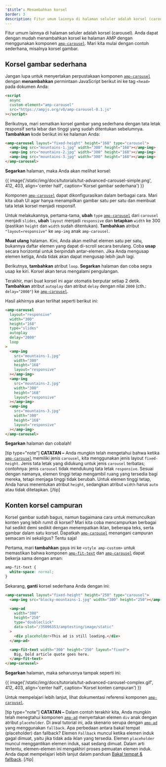 ```yaml
---
'$title': Menambahkan korsel
$order: 3
description: Fitur umum lainnya di halaman seluler adalah korsel (carousel). Anda dapat dengan mudah menambahkan korsel ke halaman AMP dengan menggunakan komponen amp-carousel.
---
```


Fitur umum lainnya di halaman seluler adalah korsel (carousel). Anda dapat dengan mudah menambahkan korsel ke halaman AMP dengan menggunakan komponen [`amp-carousel`](../../../../documentation/components/reference/amp-carousel.md). Mari kita mulai dengan contoh sederhana, misalnya korsel gambar.

## Korsel gambar sederhana

Jangan lupa untuk menyertakan perpustakaan komponen [`amp-carousel`](../../../../documentation/components/reference/amp-carousel.md) dengan **menambahkan** permintaan JavaScript berikut ini ke tag `<head>` pada dokumen Anda:

```html
<script
  async
  custom-element="amp-carousel"
  src="https://ampjs.org/v0/amp-carousel-0.1.js"
></script>
```

Berikutnya, mari sematkan korsel gambar yang sederhana dengan tata letak responsif serta lebar dan tinggi yang sudah ditentukan sebelumnya. **Tambahkan** kode berikut ini ke halaman Anda:

```html
<amp-carousel layout="fixed-height" height="168" type="carousel">
  <amp-img src="mountains-1.jpg" width="300" height="168"></amp-img>
  <amp-img src="mountains-2.jpg" width="300" height="168"></amp-img>
  <amp-img src="mountains-3.jpg" width="300" height="168"></amp-img>
</amp-carousel>
```

**Segarkan** halaman, maka Anda akan melihat korsel:

{{ image('/static/img/docs/tutorials/tut-advanced-carousel-simple.png', 412, 403, align='center half', caption='Korsel gambar sederhana') }}

Komponen [`amp-carousel`](../../../../documentation/components/reference/amp-carousel.md) dapat dikonfigurasikan dalam berbagai cara. Mari kita ubah UI agar hanya menampilkan gambar satu per satu dan membuat tata letak korsel menjadi responsif.

Untuk melakukannya, pertama-tama, **ubah** `type` [`amp-carousel`](../../../../documentation/components/reference/amp-carousel.md) dari `carousel` menjadi `slides`, **ubah** `layout` menjadi `responsive` dan **tetapkan** `width` ke 300 (pastikan `height` dan `width` sudah ditentukan). <strong>Tambahkan</strong> atribut <code>"layout=responsive"</code> ke <a><code>amp-img</code></a> anak <a><code>amp-carousel</code></a>.

**Muat ulang** halaman. Kini, Anda akan melihat elemen satu per satu, bukannya daftar elemen yang dapat di-scroll secara berulang. Coba **usap** secara horizontal untuk berpindah antar-elemen. Jika Anda mengusap elemen ketiga, Anda tidak akan dapat mengusap lebih jauh lagi.

Berikutnya, **tambahkan** atribut `loop`. **Segarkan** halaman dan coba segra usap ke kiri. Korsel akan terus mengalami pengulangan.

Terakhir, mari buat korsel ini agar otomatis berputar setiap 2 detik. **Tambahkan** atribut `autoplay` dan atribut `delay` dengan nilai `2000` (cth.: `delay="2000"`) ke [`amp-carousel`](../../../../documentation/components/reference/amp-carousel.md).

Hasil akhirnya akan terlihat seperti berikut ini:

```html
<amp-carousel
  layout="responsive"
  width="300"
  height="168"
  type="slides"
  autoplay
  delay="2000"
  loop
>
  <amp-img
    src="mountains-1.jpg"
    width="300"
    height="168"
    layout="responsive"
  ></amp-img>
  <amp-img
    src="mountains-2.jpg"
    width="300"
    height="168"
    layout="responsive"
  ></amp-img>
  <amp-img
    src="mountains-3.jpg"
    width="300"
    height="168"
    layout="responsive"
  ></amp-img>
</amp-carousel>
```

**Segarkan** halaman dan cobalah!

[tip type="note"] **CATATAN –** Anda mungkin telah mengetahui bahwa ketika [`amp-carousel`](../../../../documentation/components/reference/amp-carousel.md) memiliki jenis `carousel`, kita menggunakan jenis layout `fixed-height`. Jenis tata letak yang didukung untuk jenis `carousel` terbatas; contohnya: jenis `carousel` tidak mendukung tata letak `responsive`. Sesuai dengan namanya, elemen tinggi tetap mengambil ruang yang tersedia bagi mereka, tetapi menjaga tinggi tidak berubah. Untuk elemen tinggi tetap, Anda harus menentukan atribut `height`, sedangkan atribut `width` harus `auto` atau tidak ditetapkan. [/tip]

## Konten korsel campuran

Korsel gambar sudah bagus, namun bagaimana cara untuk memunculkan konten yang lebih rumit di korsel? Mari kita coba mencampurkan berbagai hal sedikit demi sedikit dengan menempatkan iklan, beberapa teks, serta gambar dalam satu korsel. Dapatkah [`amp-carousel`](../../../../documentation/components/reference/amp-carousel.md) menangani campuran semacam ini sekaligus? Tentu saja!

Pertama, mari **tambahkan** gaya ini ke `<style amp-custom>` untuk memastikan bahwa komponen [`amp-fit-text`](../../../../documentation/components/reference/amp-fit-text.md) dan [`amp-carousel`](../../../../documentation/components/reference/amp-carousel.md) dapat bekerja sama dengan aman:

```css
amp-fit-text {
  white-space: normal;
}
```

Sekarang, **ganti** korsel sederhana Anda dengan ini:

```html
<amp-carousel layout="fixed-height" height="250" type="carousel">
  <amp-img src="blocky-mountains-1.jpg" width="300" height="250"></amp-img>

  <amp-ad
    width="300"
    height="250"
    type="doubleclick"
    data-slot="/35096353/amptesting/image/static"
  >
    <div placeholder>This ad is still loading.</div>
  </amp-ad>

  <amp-fit-text width="300" height="250" layout="fixed">
    Big, bold article quote goes here.
  </amp-fit-text>
</amp-carousel>
```

**Segarkan** halaman, maka seharusnya tampak seperti ini:

{{ image('/static/img/docs/tutorials/tut-advanced-carousel-complex.gif', 412, 403, align='center half', caption='Korsel konten campuran') }}

Untuk mempelajari lebih lanjut, lihat dokumentasi referensi komponen [`amp-carousel`](../../../../documentation/components/reference/amp-carousel.md).

[tip type="note"] **CATATAN –** Dalam contoh terakhir kita, Anda mungkin telah menegtahui komponen [`amp-ad`](../../../../documentation/components/reference/amp-ad.md) menyertakan elemen `div` anak dengan atribut `placeholder`. Di awal tutorial ini, ada skenario serupa dengan [`amp-ad`](../../../../documentation/components/reference/amp-ad.md) yang menggunakan `fallback`. Apa perbedaan antara bakal tempat (placeholder) dan fallback? Elemen `Fallback` muncul ketika elemen induk gagal dimuat, yaitu jika tidak ada iklan yang tersedia. Elemen `placeholder` muncul menggantikan elemen induk, saat sedang dimuat. Dalam arti tertentu, elemen-elemen ini mengakhiri proses pemuatan elemen induk. Anda dapat mempelajari lebih lanjut dalam panduan [Bakal tempat & fallback](../../../../documentation/guides-and-tutorials/develop/style_and_layout/placeholders.md). [/tip]
